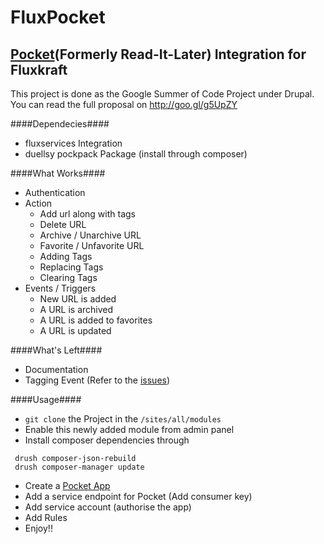 FluxPocket
=============
[Pocket](http://getpocket.com)\(Formerly Read-It-Later\) Integration for Fluxkraft
----------------------------------------------------------------------------------------

This project is done as the Google Summer of Code Project under Drupal.
You can read the full proposal on http://goo.gl/g5UpZY 

####Dependecies####
- fluxservices Integration
- duellsy pockpack Package \(install through composer\)

####What Works####
- Authentication
- Action
  - Add url along with tags
  - Delete URL
  - Archive / Unarchive URL
  - Favorite / Unfavorite URL
  - Adding Tags
  - Replacing Tags
  - Clearing Tags
- Events / Triggers
  - New URL is added
  - A URL is archived
  - A URL is added to favorites
  - A URL is updated

####What's Left####
- Documentation
- Tagging Event \(Refer to the [issues](https://github.com/Gleek/fluxpocket/issues)\)

####Usage####
- `git clone` the Project in the `/sites/all/modules`
- Enable this newly added module from admin panel
- Install composer dependencies through
```
 drush composer-json-rebuild
 drush composer-manager update
```
- Create a [Pocket App](http://getpocket.com/developer/apps/new)
- Add a service endpoint for Pocket (Add consumer key)
- Add service account (authorise the app)
- Add Rules
- Enjoy!!
  
